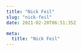 ```yaml
---
title: "Nick Feil"
slug: "nick-feil"
date: 2021-02-20T06:51:35Z

meta:
  title: "Nick Feil"
---
```


